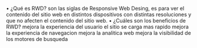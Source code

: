 • ¿Qué es RWD?
    son las siglas de Responsive Web Desing, es para ver el contenido del sitio web en distintos dispositivos con distintas resoluciones y que no afecten el contenido del sitio web.
• ¿Cuáles son los beneficios de RWD?
mejora la experiencia del usuario
el sitio se carga mas rapido
mejora la experiencia de navegacion
mejora la analitica web
mejora la visibilidad de los motores de busqueda